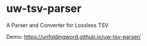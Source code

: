 # uw-tsv-parser
A Parser and Converter for Lossless TSV


Demo: https://unfoldingword.github.io/uw-tsv-parser/
